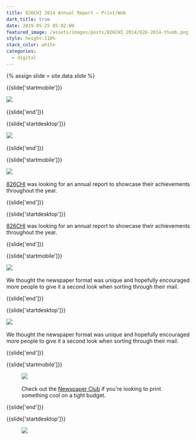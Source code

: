 ```yaml
---
title: 826CHI 2014 Annual Report — Print/Web
dark_title: true
date: 2019-05-25 05:02:00
featured_image: /assets/images/posts/826CHI_2014/826-2014-thumb.png
style: height:110%
stack_color: white
categories:
  - digital
---
```

{% assign slide = site.data.slide %}

{{slide['startmobile']}}

<div><img class='full-height' src='/assets/images/posts/826CHI_2014/826-2014-1-mobile.jpg' srcset='/assets/images/posts/826CHI_2014/826-2014-1-mobile.jpg 375w, /assets/images/posts/826CHI_2014/826-2014-1-mobile@2x.jpg 750w, /assets/images/posts/826CHI_2014/826-2014-1-mobile@3x.jpg 1125w'></div>

{{slide['end']}}

{{slide['startdesktop']}}

<div><img class='full-width' src='/assets/images/posts/826CHI_2014/826-2014-1@2x.png' srcset='/assets/images/posts/826CHI_2014/826-2014-1.png 1024w, /assets/images/posts/826CHI_2014/826-2014-1@2x.png 2048w, }/assets/images/posts/826CHI_2014/826-2014-1@3x.png 3072w'></div>

{{slide['end']}}

{{slide['startmobile']}}

<div><img class='full-height' src='/assets/images/posts/826CHI_2014/826-2014-2-mobile.jpg' srcset='/assets/images/posts/826CHI_2014/826-2014-2-mobile.jpg 375w, /assets/images/posts/826CHI_2014/826-2014-2-mobile@2x.jpg 750w, /assets/images/posts/826CHI_2014/826-2014-2-mobile@3x.jpg 1125w'></div>

<p class="bg"><a href='https://826CHI.org/'>826CHI</a> was looking for an annual report to showcase their achievements throughout the year.</p>

{{slide['end']}}

{{slide['startdesktop']}}

<a href='https://826CHI.org/'>826CHI</a> was looking for an annual report to showcase their achievements throughout the year.

{{slide['end']}}

{{slide['startmobile']}}


<div><img style='width:100vw' src='/assets/images/posts/826CHI_2014/826-2015-1.gif'></div>

We thought the newspaper format was unique and hopefully encouraged more people to give it a second look when sorting through their mail.


{{slide['end']}}

{{slide['startdesktop']}}


<div><img src='/assets/images/posts/826CHI_2014/826-2014-2@3x.png' srcset='/assets/images/posts/826CHI_2014/826-2014-2.png 615w, /assets/images/posts/826CHI_2014/826-2014-2@2x.png 1230w, /assets/images/posts/826CHI_2014/826-2014-2@3x.png 1845w'></div>

We thought the newspaper format was unique and hopefully encouraged more people to give it a second look when sorting through their mail.

{{slide['end']}}

{{slide['startmobile']}}

<figure>

<div><img class='full-height' src='/assets/images/posts/826CHI_2014/826-2014-4-mobile.jpg' srcset='/assets/images/posts/826CHI_2014/826-2014-4-mobile.jpg 375w, /assets/images/posts/826CHI_2014/826-2014-4-mobile@2x.jpg 750w, /assets/images/posts/826CHI_2014/826-2014-4-mobile@3x.jpg 1125w'></div>

<p class='bg-dark'>Check out the <a href='https://www.newspaperclub.com/'>Newspaper Club</a> if you're looking to print something cool on a tight budget.</p>

</figure>

{{slide['end']}}

{{slide['startdesktop']}}

<figure>

<!--- <div><img src='/assets/images/posts/826CHI_2014/826-2014-3.png' srcset='/assets/images/posts/826CHI_2014/826-2014-3.png 394w, /assets/images/posts/826CHI_2014/826-2014-3@2x.png 788w, /assets/images/posts/826CHI_2014/826-2014-3@3x.png 1182w'></div>

The gif below replaces the above .png
-->

<div class='row'>

<div><img src='/assets/images/posts/826CHI_2014/826-2015-1.gif'></div><!--

--><div><img class='full-height' src='/assets/images/posts/826CHI_2014/826-2014-4@3x.png' srcset='/assets/images/posts/826CHI_2014/826-2014-4.png 234w, /assets/images/posts/826CHI_2014/826-2014-4@2x.png 468w, /assets/images/posts/826CHI_2014/826-2014-4@3x.png 702w'></div>

</div>

<figcaption>Check out the <a href='https://www.newspaperclub.com/'>Newspaper Club</a> if you were looking to print something cool on a tight budget.</figcaption>

</figure>

{{slide['end']}}

{{slide['startmobile']}}

<div><img class='full-height' src='/assets/images/posts/826CHI_2014/826-2014-5-mobile.jpg' srcset='/assets/images/posts/826CHI_2014/826-2014-5-mobile.jpg 554w, /assets/images/posts/826CHI_2014/826-2014-5-mobile@2x.jpg 1108w, /assets/images/posts/826CHI_2014/826-2014-5-mobile@3x.jpg 1662w'></div>

<p class='bg-dark'>A <a href='https://826chi.org/2014/'>web-version of the report was built</a> to be shared in email.</p>

{{slide['end']}}

{{slide['startdesktop']}}

A <a href='https://826chi.org/2014/'>web-version of the report was built</a> to be shared in email.

<div><img src='/assets/images/posts/826CHI_2014/826-2014-5@3x.png' srcset='/assets/images/posts/826CHI_2014/826-2014-5.png 554w, /assets/images/posts/826CHI_2014/826-2014-5@2x.png 1108w, /assets/images/posts/826CHI_2014/826-2014-5@3x.png 1662w'></div>

{{slide['end']}}
